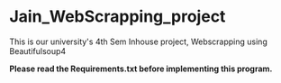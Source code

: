 # Jain_WebScrapping_project
 This is our university's 4th Sem Inhouse project, Webscrapping using Beautifulsoup4

 **Please read the Requirements.txt before implementing this program.**
